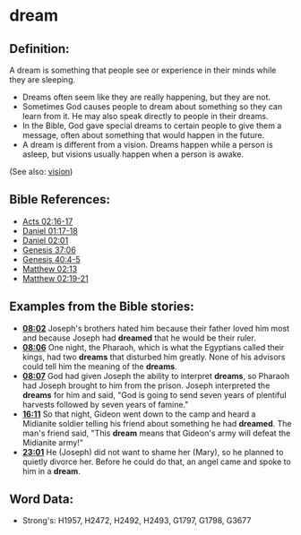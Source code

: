# dream #

## Definition: ##

A dream is something that people see or experience in their minds while they are sleeping.

* Dreams often seem like they are really happening, but they are not.
* Sometimes God causes people to dream about something so they can learn from it. He may also speak directly to people in their dreams.
* In the Bible, God gave special dreams to certain people to give them a message, often about something that would happen in the future.
* A dream is different from a vision. Dreams happen while a person is asleep, but visions usually happen when a person is awake.

(See also: [vision](../other/vision.md))

## Bible References: ##

* [Acts 02:16-17](rc://en/tn/help/act/02/16)
* [Daniel 01:17-18](rc://en/tn/help/dan/01/17)
* [Daniel 02:01](rc://en/tn/help/dan/02/01)
* [Genesis 37:06](rc://en/tn/help/gen/37/06)
* [Genesis 40:4-5](rc://en/tn/help/gen/40/04)
* [Matthew 02:13](rc://en/tn/help/mat/02/13)
* [Matthew 02:19-21](rc://en/tn/help/mat/02/19)

## Examples from the Bible stories: ##

* __[08:02](rc://en/tn/help/obs/08/02)__ Joseph's brothers hated him because their father loved him most and because Joseph had __dreamed__ that he would be their ruler.
* __[08:06](rc://en/tn/help/obs/08/06)__ One night, the Pharaoh, which is what the Egyptians called their kings, had two __dreams__ that disturbed him greatly. None of his advisors could tell him the meaning of the __dreams__.
* __[08:07](rc://en/tn/help/obs/08/07)__ God had given Joseph the ability to interpret __dreams__, so Pharaoh had Joseph brought to him from the prison. Joseph interpreted the __dreams__ for him and said, "God is going to send seven years of plentiful harvests followed by seven years of famine."
* __[16:11](rc://en/tn/help/obs/16/11)__ So that night, Gideon went down to the camp and heard a Midianite soldier telling his friend about something he had __dreamed__. The man's friend said, "This __dream__ means that Gideon's army will defeat the Midianite army!"
* __[23:01](rc://en/tn/help/obs/23/01)__ He (Joseph) did not want to shame her (Mary), so he planned to quietly divorce her. Before he could do that, an angel came and spoke to him in a __dream__.

## Word Data: ##

* Strong's: H1957, H2472, H2492, H2493, G1797, G1798, G3677
